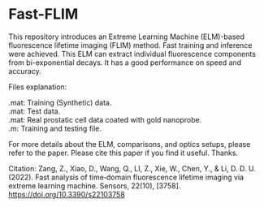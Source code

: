 # Fast-FLIM

This repository introduces an Extreme Learning Machine (ELM)-based fluorescence lifetime imaging (FLIM) method. Fast training and inference were achieved.
This ELM can extract individual fluorescence components from bi-exponential decays. It has a good performance on speed and accuracy.

Files explanation:

.mat: Training (Synthetic) data.  
.mat: Test data.  
.mat: Real prostatic cell data coated with gold nanoprobe.  
.m: Training and testing file.  

For more details about the ELM, comparisons, and optics setups, please refer to the paper. Please cite this paper if you find it useful. Thanks.

Citation:
Zang, Z., Xiao, D., Wang, Q., LI, Z., Xie, W., Chen, Y., & Li, D. D. U. (2022). Fast analysis of time‐domain fluorescence lifetime imaging via extreme learning machine. Sensors, 22(10), [3758]. https://doi.org/10.3390/s22103758
